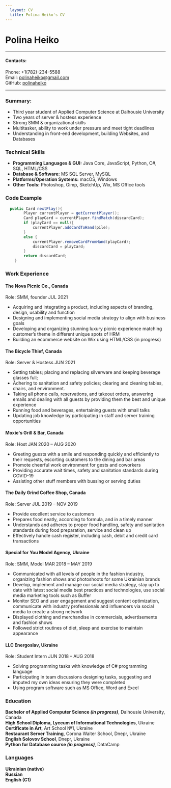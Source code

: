 ```yaml
---
  layout: CV
  title: Polina Heiko's CV
---
```

# Polina Heiko  
___
#### Contacts:
Phone: +1(782)-234-5588   
Email: polinaheiko@gmail.com   
GitHub: [polinaheiko](https://github.com/polinaheiko)
___

### Summary:
* Third year student of Applied Computer Science at Dalhousie University 
*	Two years of server & hostess experience 
*	Strong SMM & organizational skills
*	Multitasker, ability to work under pressure and meet tight deadlines
*	Understanding in front-end development, building Websites, and Databases 

### Technical Skills
* **Programming Languages & GUI:** Java 	Core, JavaScript, Python, C#, SQL, HTML/CSS
* **Database & Software:** MS SQL Server, MySQL
* **Platforms/Operation Systems:** macOS, Windows
* **Other Tools:** Photoshop, Gimp, SketchUp, Wix, MS Office tools

### Code Example
~~~java
  public Card nextPlay(){
        Player currentPlayer = getCurrentPlayer();
        Card playCard = currentPlayer.findMatch(discardCard);
        if (playCard == null){
            currentPlayer.addCardToHand(pile);
        }
        else {
            currentPlayer.removeCardFromHand(playCard);
            discardCard = playCard;
        }
        return discardCard;
    }
~~~

### Work Experience

#### The Nova Picnic Co., Canada                                                       	      	
Role: SMM, founder											 JUL 2021

*	Acquiring and integrating a product, including aspects of branding, design, usability and function
*	Designing and implementing social media strategy to align with business goals
*	Developing and organizing stunning luxury picnic experience matching customer’s theme in different unique spots of HRM 
*	Building an ecommerce website on Wix using HTML/CSS (in progress)

#### The Bicycle Thief, Canada                                                       	      	
Role: Server & Hostess										JUN 2021

*	Setting tables; placing and replacing silverware and keeping beverage glasses full; 
*	Adhering to sanitation and safety policies; clearing and cleaning tables, chairs, and environment.
*	Taking all phone calls, reservations, and takeout orders, answering emails and dealing with all guests by providing them the best and unique experience
*	Running food and beverages, entertaining guests with small talks
*	Updating job knowledge by participating in staff and server training opportunities

#### Moxie's Grill & Bar, Canada                                                       	      	
Role: Host											JAN 2020 – AUG 2020

*	Greeting guests with a smile and responding quickly and efficiently to their requests, escorting customers to the dining and bar areas
*	Promote cheerful work environment for gests and coworkers 
*	Providing accurate wait times, safety and sanitation standards during COVID-19
*	Assisting other stuff members with bussing or serving duties

#### The Daily Grind Coffee Shop, Canada                                                       	      	
Role: Server 											JUL 2019 – NOV 2019

*	Provide excellent service to customers
*	Prepares food neatly, according to formula, and in a timely manner 
*	Understands and adheres to proper food handling, safety and sanitation standards during food preparation, service and clean up 
*	Effectively handle cash register, including cash, debit and credit card transactions 

#### Special for You Model Agency, Ukraine                                                       	      	
Role: SMM, Model										MAR 2018 – MAY 2019

*	Communicated with all levels of people in the fashion industry, organizing fashion shows and photoshoots for some Ukrainian brands
*	Develop, implement and manage our social media strategy, stay up to date with latest social media best practices and technologies, use social media marketing tools such as Buffer
*	Monitor SEO and user engagement and suggest content optimization, communicate with industry professionals and influencers via social media to create a strong network
*	Displayed clothing and merchandise in commercials, advertisements and fashion shows 
*	Followed strict routines of diet, sleep and exercise to maintain appearance 

#### LLC Energoslav, Ukraine                                                                                                              	      
Role: Student Intern 										JUN 2018 – AUG 2018

*	Solving programming tasks with knowledge of C# programming language 
*	Participating in team discussions designing tasks, suggesting and imputed my own ideas ensuring they were completed 
*	Using program software such as MS Office, Word and Excel 


### Education
**Bachelor of Applied Computer Science *(in progress)***, Dalhousie University, Canada   
**High School Diploma, Lyceum of Informational Technologies**, Ukraine   
**Certificate in Art**, Art School №1, Ukraine   
**Restaurant Server Training**, Corona Waiter School, Dnepr, Ukraine   
**English Solovov School**, Dnepr, Ukraine   
**Python for Database course *(in progress)***, DataCamp   

### Languages
**Ukrainian (native)   
Russian   
English (C1)**
